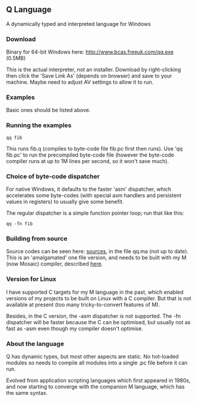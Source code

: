 ## Q Language

A dynamically typed and interpreted language for Windows

### Download
Binary for 64-bit Windows here: http://www.bcas.freeuk.com/qq.exe (0.5MB)

This is the actual interpreter, not an installer. Download by right-clicking then click the 'Save Link As' (depends on browser) and save to your machine. Maybe need to adjust AV settings to allow it to run.

### Examples

Basic ones should be listed above.

### Running the examples

    qq fib

This runs fib.q (compiles to byte-code file fib.pc first then runs). Use 'qq fib.pc' to run the precompiled byte-code file (however the byte-code compiler runs at up to 1M lines per second, so it won't save much).

### Choice of byte-code dispatcher

For native Windows, it defaults to the faster 'asm' dispatcher, which accelerates some byte-codes (with special asm handlers and persistent values in registers) to usually give some benefit.

The regular dispatcher is a simple function pointer loop; run that like this:

    qq -fn fib

### Building from source

Source codes can be seen here: [sources](../sources), in the file qq.ma (not up to date). This is an 'amalgamated' one file version, and needs to be built with my M (now Mosaic) compiler, described [here](../Mosaic).

### Version for Linux

I have supported C targets for my M language in the past, which enabled versions of my projects to be built on Linux with a C compiler. But that is not available at present (too many tricky-to-convert features of M).

Besides, in the C version, the -asm dispatcher is not supported. The -fn dispatcher will be faster because the C can be optimised, but usually not as fast as -asm even though my compiler doesn't optimise.

### About the language

Q has dynamic types, but most other aspects are static. No hot-loaded modules so needs to compile all modules into a single .pc file before it can run.

Evolved from application scripting languages which first appeared in 1980s, and now starting to converge with the companion M language, which has the same syntax.


